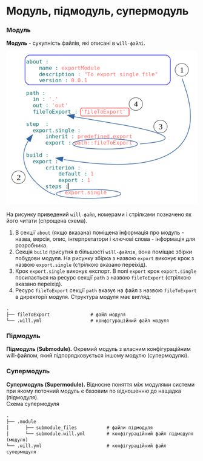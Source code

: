 # Модуль, підмодуль, супермодуль

### <a name="module"></a> Модуль 
**Модуль** - сукупність файлів, які описані в `will-файлi`.  

![module.png](./Images/module.png)

На рисунку приведений `will-файл`, номерами і стрілками позначено як його читати (спрощена схема).  
1. В секції `about` (якщо вказана) поміщена інформація про модуль - назва, версія, опис, інтерпретатори і ключові слова - інформація для розробника.  
2. Секція `build` присутня в більшості `will-файлiв`, вона поміщає збірки побудови модуля. На рисунку збірка з назвою `export` виконує крок з назвою `export.single` (стрілкою вказано переіхід).  
3. Крок `export.single` виконує експорт. В полі `export` крок `export.single` посилається на ресурс секції `path` з назвою `fileToExport` (стрілкою вказано переіхід).
4. Ресурс `fileToExport` секції `path` вказує на файл з назвою `fileToExport` в директорії модуля. 
Структура модуля має вигляд:  

```
.  
├── fileToExport               # файл модуля
└── .will.yml                  # конфігураційний файл модуля

```  

### <a name="submodule"></a> Підмодуль  
**Підмодуль (Submodule).** Окремий модуль з власним конфігураційним will-файлом, який підпорядковується іншому модулю (супермодулю). 

### <a name="supermodule"></a> Супермодуль
**Супермодуль (Supermodule).** Відносне поняття між модулями системи при якому поточний модуль є базовим по відношенню до нащадка (підмодуля).  
Схема супермодуля

```
.
├── .module
│      ├── submodule_files           # файли підмодуля
│      └── submodule.will.yml        # конфігураційний файл підмодуля (модуля)
└── .will.yml                        # конфігураційний файл супермодуля

```